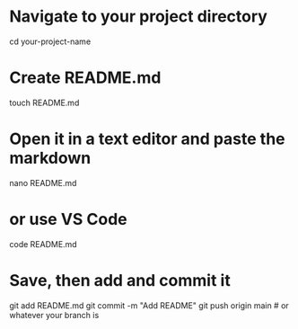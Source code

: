 # Navigate to your project directory
cd your-project-name

# Create README.md
touch README.md

# Open it in a text editor and paste the markdown
nano README.md
# or use VS Code
code README.md

# Save, then add and commit it
git add README.md
git commit -m "Add README"
git push origin main  # or whatever your branch is
